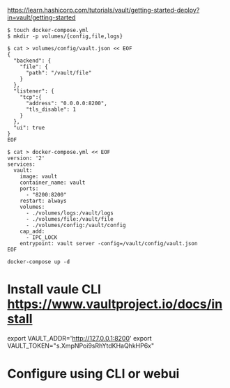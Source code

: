 https://learn.hashicorp.com/tutorials/vault/getting-started-deploy?in=vault/getting-started
```
$ touch docker-compose.yml
$ mkdir -p volumes/{config,file,logs}
```
```
$ cat > volumes/config/vault.json << EOF
{
  "backend": {
    "file": {
      "path": "/vault/file"
    }
  },
  "listener": {
    "tcp":{
      "address": "0.0.0.0:8200",
      "tls_disable": 1
    }
  },
  "ui": true
}
EOF
```
```
$ cat > docker-compose.yml << EOF
version: '2'
services:
  vault:
    image: vault
    container_name: vault
    ports:
      - "8200:8200"
    restart: always
    volumes:
      - ./volumes/logs:/vault/logs
      - ./volumes/file:/vault/file
      - ./volumes/config:/vault/config
    cap_add:
      - IPC_LOCK
    entrypoint: vault server -config=/vault/config/vault.json
EOF
```
```
docker-compose up -d
```


# Install vaule CLI https://www.vaultproject.io/docs/install
export VAULT_ADDR='http://127.0.0.1:8200'
export VAULT_TOKEN="s.XmpNPoi9sRhYtdKHaQhkHP6x"

# Configure using CLI or webui